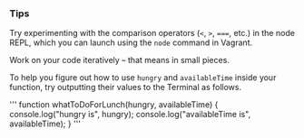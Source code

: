 ### Tips

Try experimenting with the comparison operators (`<`, `>`, `===`, etc.) in the node REPL, which you can launch using the `node` command in Vagrant.

Work on your code iteratively – that means in small pieces. 

To help you figure out how to use `hungry` and `availableTime` inside your function, try outputting their values to the Terminal as follows.

'''
function whatToDoForLunch(hungry, availableTime) {
  console.log("hungry is", hungry);
  console.log("availableTime is", availableTime);
}
'''